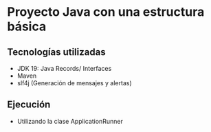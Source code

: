 # Proyecto Java con una estructura básica

## Tecnologías utilizadas

- JDK 19: Java Records/ Interfaces
- Maven
- slf4j (Generación de mensajes y alertas)

## Ejecución

* Utilizando la clase ApplicationRunner
